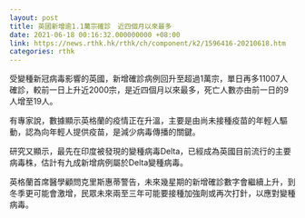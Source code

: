 ```yaml
---
layout: post
title: 英國新增逾1.1萬宗確診　近四個月以來最多
date: 2021-06-18 00:16:32.000000000 +08:00
link: https://news.rthk.hk/rthk/ch/component/k2/1596416-20210618.htm
categories: rthk
---
```


受變種新冠病毒影響的英國，新增確診病例回升至超過1萬宗，單日再多11007人確診，較前一日上升近2000宗，是近四個月以來最多，死亡人數亦由前一日的9人增至19人。

有專家說，數據顯示英格蘭的疫情正在升溫，主要是由尚未接種疫苗的年輕人驅動，認為向年輕人提供疫苗，是減少病毒傳播的關鍵。

研究又顯示，最先在印度被發現的變種病毒Delta，已經成為英國目前流行的主要病毒株，估計有九成新增病例屬於Delta變種病毒。

英格蘭首席醫學顧問克里斯惠蒂警告，未來幾星期的新增確診數字會繼續上升，到冬季更可能會激增，民眾未來兩至三年可能要接種加強劑或再次打針，以應對變種病毒。
